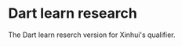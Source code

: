 Dart learn research 
=======================

The Dart learn reserch version for Xinhui's qualifier. 
